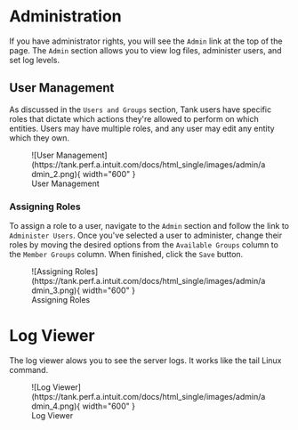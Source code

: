 # Administration
If you have administrator rights, you will see the `Admin` link at the top of the page. The `Admin` section allows you to view log files, administer users, and set log levels.

## User Management

As discussed in the `Users and Groups` section, Tank users have specific roles that dictate which actions they're allowed to perform on which entities. Users may have multiple roles, and any user may edit any entity which they own.

<figure markdown>
  ![User Management](https://tank.perf.a.intuit.com/docs/html_single/images/admin/admin_2.png){ width="600" }
  <figcaption>User Management</figcaption>
</figure>

### Assigning Roles

To assign a role to a user, navigate to the `Admin` section and follow the link to `Administer Users`. Once you've selected a user to administer, change their roles by moving the desired options from the `Available Groups` column to the `Member Groups` column. When finished, click the `Save` button.

<figure markdown>
  ![Assigning Roles](https://tank.perf.a.intuit.com/docs/html_single/images/admin/admin_3.png){ width="600" }
  <figcaption>Assigning Roles</figcaption>
</figure>


# Log Viewer
The log viewer alows you to see the server logs. It works like the tail Linux command.  

<figure markdown>
  ![Log Viewer](https://tank.perf.a.intuit.com/docs/html_single/images/admin/admin_4.png){ width="600" }
  <figcaption>Log Viewer</figcaption>
</figure>


